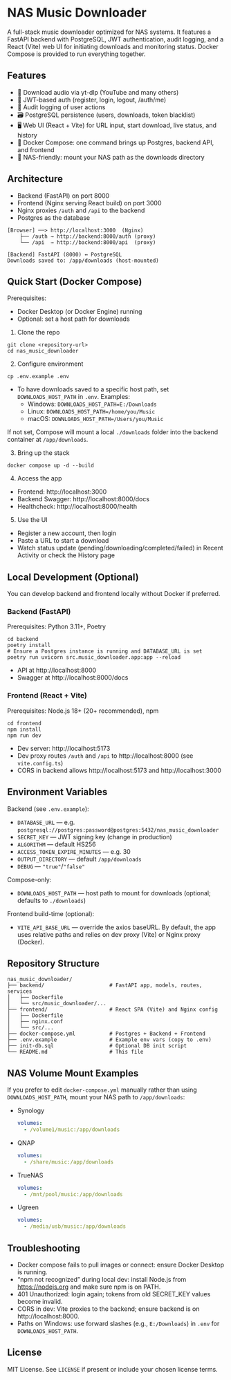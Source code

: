 # NAS Music Downloader

A full-stack music downloader optimized for NAS systems. It features a FastAPI backend with PostgreSQL, JWT authentication, audit logging, and a React (Vite) web UI for initiating downloads and monitoring status. Docker Compose is provided to run everything together.

## Features

- 🎵 Download audio via yt-dlp (YouTube and many others)
- 🔐 JWT-based auth (register, login, logout, /auth/me)
- 🧾 Audit logging of user actions
- 🗃️ PostgreSQL persistence (users, downloads, token blacklist)
- 🖥️ Web UI (React + Vite) for URL input, start download, live status, and history
- 🐳 Docker Compose: one command brings up Postgres, backend API, and frontend
- 📁 NAS-friendly: mount your NAS path as the downloads directory

## Architecture

- Backend (FastAPI) on port 8000
- Frontend (Nginx serving React build) on port 3000
- Nginx proxies `/auth` and `/api` to the backend
- Postgres as the database

```
[Browser] ──> http://localhost:3000  (Nginx)
    ├── /auth → http://backend:8000/auth (proxy)
    └── /api  → http://backend:8000/api  (proxy)

[Backend] FastAPI (8000) ↔ PostgreSQL
Downloads saved to: /app/downloads (host-mounted)
```

## Quick Start (Docker Compose)

Prerequisites:
- Docker Desktop (or Docker Engine) running
- Optional: set a host path for downloads

1) Clone the repo
```
git clone <repository-url>
cd nas_music_downloader
```

2) Configure environment
```
cp .env.example .env
```
- To have downloads saved to a specific host path, set `DOWNLOADS_HOST_PATH` in `.env`. Examples:
  - Windows: `DOWNLOADS_HOST_PATH=E:/Downloads`
  - Linux:  `DOWNLOADS_HOST_PATH=/home/you/Music`
  - macOS:  `DOWNLOADS_HOST_PATH=/Users/you/Music`

If not set, Compose will mount a local `./downloads` folder into the backend container at `/app/downloads`.

3) Bring up the stack
```
docker compose up -d --build
```

4) Access the app
- Frontend: http://localhost:3000
- Backend Swagger: http://localhost:8000/docs
- Healthcheck: http://localhost:8000/health

5) Use the UI
- Register a new account, then login
- Paste a URL to start a download
- Watch status update (pending/downloading/completed/failed) in Recent Activity or check the History page

## Local Development (Optional)

You can develop backend and frontend locally without Docker if preferred.

### Backend (FastAPI)
Prerequisites: Python 3.11+, Poetry

```
cd backend
poetry install
# Ensure a Postgres instance is running and DATABASE_URL is set
poetry run uvicorn src.music_downloader.app:app --reload
```
- API at http://localhost:8000
- Swagger at http://localhost:8000/docs

### Frontend (React + Vite)
Prerequisites: Node.js 18+ (20+ recommended), npm

```
cd frontend
npm install
npm run dev
```
- Dev server: http://localhost:5173
- Dev proxy routes `/auth` and `/api` to http://localhost:8000 (see `vite.config.ts`)
- CORS in backend allows http://localhost:5173 and http://localhost:3000

## Environment Variables

Backend (see `.env.example`):
- `DATABASE_URL` — e.g. `postgresql://postgres:password@postgres:5432/nas_music_downloader`
- `SECRET_KEY` — JWT signing key (change in production)
- `ALGORITHM` — default HS256
- `ACCESS_TOKEN_EXPIRE_MINUTES` — e.g. 30
- `OUTPUT_DIRECTORY` — default `/app/downloads`
- `DEBUG` — `"true"`/`"false"`

Compose-only:
- `DOWNLOADS_HOST_PATH` — host path to mount for downloads (optional; defaults to `./downloads`)

Frontend build-time (optional):
- `VITE_API_BASE_URL` — override the axios baseURL. By default, the app uses relative paths and relies on dev proxy (Vite) or Nginx proxy (Docker).

## Repository Structure

```
nas_music_downloader/
├── backend/                     # FastAPI app, models, routes, services
│   ├── Dockerfile
│   └── src/music_downloader/...
├── frontend/                    # React SPA (Vite) and Nginx config
│   ├── Dockerfile
│   ├── nginx.conf
│   └── src/...
├── docker-compose.yml           # Postgres + Backend + Frontend
├── .env.example                 # Example env vars (copy to .env)
├── init-db.sql                  # Optional DB init script
└── README.md                    # This file
```

## NAS Volume Mount Examples

If you prefer to edit `docker-compose.yml` manually rather than using `DOWNLOADS_HOST_PATH`, mount your NAS path to `/app/downloads`:

- Synology
  ```yaml
  volumes:
    - /volume1/music:/app/downloads
  ```
- QNAP
  ```yaml
  volumes:
    - /share/music:/app/downloads
  ```
- TrueNAS
  ```yaml
  volumes:
    - /mnt/pool/music:/app/downloads
  ```
- Ugreen
  ```yaml
  volumes:
    - /media/usb/music:/app/downloads
  ```

## Troubleshooting

- Docker compose fails to pull images or connect: ensure Docker Desktop is running.
- “npm not recognized” during local dev: install Node.js from https://nodejs.org and make sure npm is on PATH.
- 401 Unauthorized: login again; tokens from old SECRET_KEY values become invalid.
- CORS in dev: Vite proxies to the backend; ensure backend is on http://localhost:8000.
- Paths on Windows: use forward slashes (e.g., `E:/Downloads`) in `.env` for `DOWNLOADS_HOST_PATH`.

## License

MIT License. See `LICENSE` if present or include your chosen license terms.
